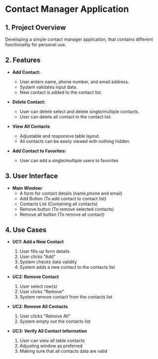 # Contact Manager Application

## 1. Project Overview

Developing a simple contact manager application, that contains different functionality for personal use.

## 2. Features

* **Add Contact:**
    * User enters name, phone number, and email address.
    * System validates input data.
    * New contact is added to the contact list.

* **Delete Contact:**
    * User can delete select and delete single/multiple contacts.
    * User can delete all contact in the contact list.

* **View All Contacts**
    * Adjustable and responsive table layout.
    * All contacts can be easily viewed with nothing hidden.

* **Add Contact to Favorites:**
    * User can add a single/multiple users to favorites

## 3. User Interface

* **Main Window:**
    * A form for contact details (name,phone and email)
    * Add Button (To add contact to contact list)
    * Contacts List (Containing all contacts)
    * Remove button (To remove selected contacts)
    * Remove all button (To remove all contact)

## 4. Use Cases

* **UC1: Add a New Contact**
    1. User fills up form details
    2. User clicks "Add"
    3. System checks data validity
    4. System adds a new contact to the contacts list

* **UC2: Remove Contact**
    1. User select row(s)
    2. User clicks "Remove"
    3. System remove contact from the contacts list

* **UC2: Remove All Contacts**
    1. User clicks "Remove All"
    2. System empty out the contacts list

* **UC3: Verify All Contact Information**
    1. User can view all table contacts
    2. Adjusting window as preferred 
    3. Making sure that all contacts data are valid